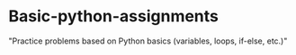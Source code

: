 # Basic-python-assignments
"Practice problems based on Python basics (variables, loops, if-else, etc.)"
